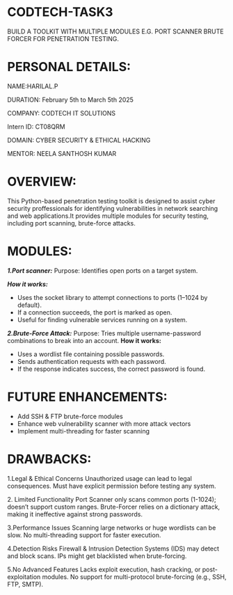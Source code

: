 # CODTECH-TASK3
BUILD A TOOLKIT WITH MULTIPLE MODULES E.G. PORT SCANNER BRUTE FORCER FOR PENETRATION TESTING.
# PERSONAL DETAILS:
NAME:HARILAL.P

DURATION: February 5th to March 5th 2025

COMPANY: CODTECH IT SOLUTIONS

Intern ID: CT08QRM

DOMAIN: CYBER SECURITY & ETHICAL HACKING

MENTOR: NEELA SANTHOSH KUMAR

# OVERVIEW:
This Python-based penetration testing toolkit is designed to assist cyber security proffessionals for identifying vulnerabilities in network searching and web applications.It provides multiple modules for security testing, including port scanning, brute-force attacks.
# MODULES:
***1.Port scanner:***
Purpose: Identifies open ports on a target system.

***How it works:***
* Uses the socket library to attempt connections to ports (1–1024 by default).
* If a connection succeeds, the port is marked as open.
* Useful for finding vulnerable services running on a system.

***2.Brute-Force Attack:***
Purpose: Tries multiple username-password combinations to break into an account.
**How it works:**

* Uses a wordlist file containing possible passwords.
* Sends authentication requests with each password.
* If the response indicates success, the correct password is found.

# FUTURE ENHANCEMENTS:
* Add SSH & FTP brute-force modules
* Enhance web vulnerability scanner with more attack vectors
* Implement multi-threading for faster scanning

# DRAWBACKS:
1️.Legal & Ethical Concerns
Unauthorized usage can lead to legal consequences.
Must have explicit permission before testing any system.

2️. Limited Functionality
Port Scanner only scans common ports (1-1024); doesn’t support custom ranges.
Brute-Forcer relies on a dictionary attack, making it ineffective against strong passwords.

3️.Performance Issues
Scanning large networks or huge wordlists can be slow.
No multi-threading support for faster execution.

4️.Detection Risks
Firewall & Intrusion Detection Systems (IDS) may detect and block scans.
IPs might get blacklisted when brute-forcing.

5️.No Advanced Features
Lacks exploit execution, hash cracking, or post-exploitation modules.
No support for multi-protocol brute-forcing (e.g., SSH, FTP, SMTP).
